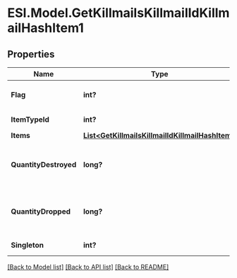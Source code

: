 # ESI.Model.GetKillmailsKillmailIdKillmailHashItem1
## Properties

Name | Type | Description | Notes
------------ | ------------- | ------------- | -------------
**Flag** | **int?** | Flag for the location of the item  | 
**ItemTypeId** | **int?** | item_type_id integer | 
**Items** | [**List&lt;GetKillmailsKillmailIdKillmailHashItem&gt;**](GetKillmailsKillmailIdKillmailHashItem.md) | items array | [optional] 
**QuantityDestroyed** | **long?** | How many of the item were destroyed if any  | [optional] 
**QuantityDropped** | **long?** | How many of the item were dropped if any  | [optional] 
**Singleton** | **int?** | singleton integer | 

[[Back to Model list]](../README.md#documentation-for-models) [[Back to API list]](../README.md#documentation-for-api-endpoints) [[Back to README]](../README.md)

